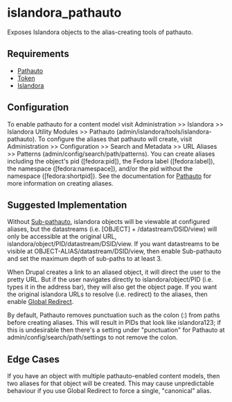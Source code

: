 islandora_pathauto
==================

Exposes Islandora objects to the alias-creating tools of pathauto. 


Requirements
------------

* [Pathauto](https://www.drupal.org/project/pathauto)
* [Token](https://www.drupal.org/project/token)
* [Islandora](https://github.com/Islandora/islandora)

Configuration
-------------

To enable pathauto for a content model visit Administration >> Islandora >> Islandora Utility 
Modules >> Pathauto (admin/islandora/tools/islandora-pathauto). To configure the aliases that pathauto
will create, visit Administration >> Configuration >> Search and Metadata >> URL Aliases >> Patterns 
(admin/config/search/path/patterns). You can create aliases including the object's pid ([fedora:pid]), 
the Fedora label ([fedora:label]), the namespace ([fedora:namespace]), and/or the pid without the 
namespace ([fedora:shortpid]). See the documentation for 
[Pathauto](https://www.drupal.org/documentation/modules/pathauto) for more information on creating aliases.

Suggested Implementation
------------------------

Without [Sub-pathauto](https://www.drupal.org/project/subpathauto), islandora objects will be viewable at configured aliases,
but the datastreams (i.e. [OBJECT] + /datastream/DSID/view) will only be accessible at the original URL, islandora/object/PID/datastream/DSID/view. If you want datastreams to be visible at OBJECT-ALIAS/datastream/DSID/view, 
then enable Sub-pathauto and set the  maximum depth of sub-paths to at least 3.

When Drupal creates a link to an aliased object, it will direct the user to the pretty URL. But if the user navigates directly to islandora/object/PID (i.e. types it in the address bar), they will also get the object page. If you want the original islandora URLs to resolve (i.e. redirect) to the aliases, 
then enable [Global Redirect](https://www.drupal.org/project/globalredirect). 

By default, Pathauto removes punctuation such as the colon (:) from paths before creating aliases. This will result
in PIDs that look like islandora123; if this is undesirable then there's a setting under "punctuation" for Pathauto 
at admin/config/search/path/settings to not remove the colon.
 

Edge Cases
----------

If you have an object with multiple pathauto-enabled content models, then two aliases for that object will be created.
This may cause unpredictable behaviour if you use Global Redirect to force a single, "canonical" alias. 

